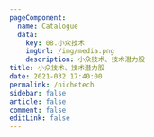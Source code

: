 ```yaml
---
pageComponent: 
  name: Catalogue
  data: 
    key: 08.小众技术
    imgUrl: /img/media.png
    description: 小众技术、技术潜力股
title: 小众技术、技术潜力股
date: 2021-032 17:40:00
permalink: /nichetech
sidebar: false
article: false
comment: false
editLink: false
---
```


